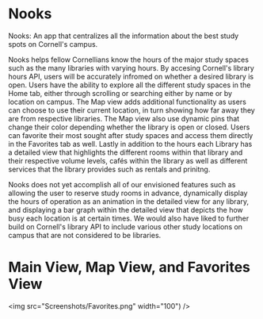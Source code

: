 # Nooks

Nooks: An app that centralizes all the information about the best study spots on Cornell's campus.

Nooks helps fellow Cornellians know the hours of the major study spaces such as the many libraries with varying hours. By accesing Cornell's library hours API, users will be accurately infromed on whether a desired library is open. Users have the ability to explore all the different study spaces in the Home tab, either through scrolling or searching either by name or by location on campus. The Map view adds additional functionality as users can choose to use their current location, in turn showing how far away  they are from respective libraries. The Map view also use dynamic pins that change their color depending whether the library is open or closed. Users can favorite their most sought after study spaces and access them directly in the Favorites tab as well. Lastly in addition to the hours each Library has a detailed view that highlights the different rooms within that library and their respective volume levels, cafés within the library as well as different services that the library provides such as rentals and prinitng.

Nooks does not yet accomplish all of our envisioned features such as allowing the user to reserve study rooms in advance, dynamically display the hours of operation as an animation in the detailed view for any library, and displaying a bar graph within the detailed view that depicts the how busy each location is at certain times. We would also have liked to further build on Cornell's library API to include various other study locations on campus that are not considered to be libraries. 

# Main View, Map View, and Favorites View
<img src="Screenshots/Favorites.png" width="100") />



<!--![home_view](Screenshots/Home.png )  ![map_view](Screenshots/Map.png)    ![fav_view](Screenshots/Favorites.png)-->
<!---->
<!--# Search Bar, Detailed View-->
<!--![search](Screenshots/Search.png)   ![detailed](Screenshots/Detailed_view.png)-->



